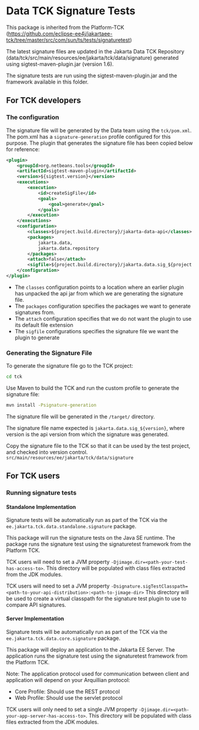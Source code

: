 # Data TCK Signature Tests

This package is inherited from the Platform-TCK (https://github.com/eclipse-ee4j/jakartaee-tck/tree/master/src/com/sun/ts/tests/signaturetest)

The latest signature files are updated in the Jakarta Data TCK Repository 
(data/tck/src/main/resources/ee/jakarta/tck/data/signature) 
generated using sigtest-maven-plugin.jar (version 1.6).

The signature tests are run using the sigtest-maven-plugin.jar and the framework available in this folder.

## For TCK developers

### The configuration

The signature file will be generated by the Data team using the `tck/pom.xml`. 
The pom.xml has a `signature-generation` profile configured for this purpose.
The plugin that generates the signature file has been copied below for reference:


```xml
<plugin>
    <groupId>org.netbeans.tools</groupId>
    <artifactId>sigtest-maven-plugin</artifactId>
    <version>${sigtest.version}</version>
    <executions>
        <execution>
            <id>createSigFile</id>
            <goals>
                <goal>generate</goal>
            </goals>
        </execution>
    </executions>
    <configuration>
        <classes>${project.build.directory}/jakarta-data-api</classes>
        <packages>
            jakarta.data,
            jakarta.data.repository
        </packages>
        <attach>false</attach>
        <sigfile>${project.build.directory}/jakarta.data.sig_${project.version}</sigfile>
    </configuration>
</plugin>
```

- The `classes` configuration points to a location where an earlier plugin has unpacked the api jar from which we are generating the signature file.
- The `packages` configuration specifies the packages we want to generate signatures from. 
- The `attach` configuration specifies that we do not want the plugin to use its default file extension
- The `sigfile` configurations specifies the signature file we want the plugin to generate

### Generating the Signature File

To generate the signature file go to the TCK project:

```sh
cd tck
```

Use Maven to build the TCK and run the custom profile to generate the signature file:

```sh
mvn install -Psignature-generation
```

The signature file will be generated in the `/target/` directory.

The signature file name expected is `jakarta.data.sig_${version}`, where version is the api version from which the signature was generated.

Copy the signature file to the TCK so that it can be used by the test project, and checked into version control.
`src/main/resources/ee/jakarta/tck/data/signature`

## For TCK users

### Running signature tests

#### Standalone Implementation

Signature tests will be automatically run as part of the TCK via the `ee.jakarta.tck.data.standalone.signature` package. 

This package will run the signature tests on the Java SE runtime.
The package runs the signature test using the signaturetest framework from the Platform TCK.

TCK users will need to set a JVM property `-Djimage.dir=<path-your-test-has-access-to>`.
This directory will be populated with class files extracted from the JDK modules.

TCK users will need to set a JVM property `-Dsignature.sigTestClasspath=<path-to-your-api-distribution>:<path-to-jimage-dir>`
This directory will be used to create a virtual classpath for the signature test plugin to use to compare API signatures.

#### Server Implementation

Signature tests will be automatically run as part of the TCK via the `ee.jakarta.tck.data.core.signature` package. 

This package will deploy an application to the Jakarta EE Server. 
The application runs the signature test using the signaturetest framework from the Platform TCK.

Note: The application protocol used for communication between client and application will depend on your Arquillian protocol:
- Core Profile: Should use the REST protocol
- Web Profile: Should use the servlet protocol

TCK users will only need to set a single JVM property `-Djimage.dir=<path-your-app-server-has-access-to>`.
This directory will be populated with class files extracted from the JDK modules.